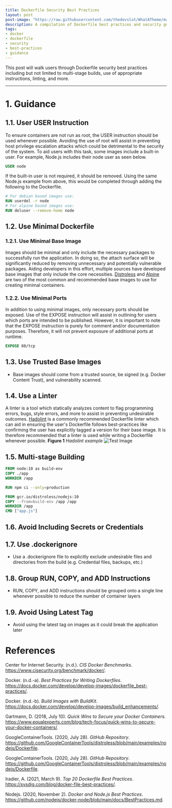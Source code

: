 ```yaml
---
title: Dockerfile Security Best Practices
layout: post
post-image: "https://raw.githubusercontent.com/thedevslot/WhatATheme/master/assets/images/SamplePost.png?token=AHMQUEPC4IFADOF5VG4QVN26Z64GG"
description: A compilation of Dockerfile best practices and security guidance.
tags:
- docker
- dockerfile
- security
- best-practices
- guidance
---
```


This post will walk users through Dockerfile security best practices including but not limited to multi-stage builds, use of appropriate instructions, linting, and more.

---

# 1. Guidance
## 1.1. User USER Instruction
To ensure containers are not run as root, the USER instruction should be used whenever possible. Avoiding the use of root will assist in preventing host privilege escalation attacks which could be detrimental to the security of the system. To aid users with this task, some images include a built-in user. For example, Node.js includes their node user as seen below.

```dockerfile
USER node
```

If the built-in user is not required, it should be removed. Using the same Node.js example from above, this would be completed through adding the following to the Dockerfile.
```dockerfile
# For debian based images use:
RUN userdel -r node
# For alpine based images use:
RUN deluser --remove-home node
```

## 1.2. Use Minimal Dockerfile
### 1.2.1. Use Minimal Base Image
Images should be minimal and only include the necessary packages to successfully run the application. In doing so, the attach surface will be significantly reduced by removing unnecessary and potentially vulnerable packages.
Aiding developers in this effort, multiple sources have developed base images that only include the core necessities. [Distroless](#) and [Alpine](#) are two of the most common and recommended base images to use for creating minimal containers.

### 1.2.2. Use Minimal Ports
In addition to using minimal images, only necessary ports should be exposed. Use of the EXPOSE instruction will assist in outlining for users which ports are intended to be published. However, it is important to note that the EXPOSE instruction is purely for comment and/or documentation purposes. Therefore, it will not prevent exposure of additional ports at runtime.

```dockerfile
EXPOSE 80/tcp
```

## 1.3. Use Trusted Base Images
* Base images should come from a trusted source, be signed (e.g. Docker Content Trust), and vulnerability scanned.

## 1.4. Use a Linter
A linter is a tool which statically analyzes content to flag programming errors, bugs, style errors, and more to assist in preventing undesirable outcomes. [Hadolint](#) is a commonly recommended Dockerfile linter which can aid in ensuring the user's Dockerfile follows best-practices like confirming the user has explicitly tagged a version for their base image. It is therefore recommended that a linter is used while writing a Dockerfile whenever possible.
**Figure 1**
*Hadolint example*
![Test Image](/WhatATheme/assets/images/1280x720%20Placeholder.png)

## 1.5. Multi-stage Building
```dockerfile
FROM node:10 as build-env
COPY ./app
WORKDIR /app

RUN npm ci --only=production

FROM gcr.io/distroless/nodejs:10
COPY --from=build-env /app /app
WORKDIR /app
CMD ["app.js"]
```

## 1.6. Avoid Including Secrets or Credentials

## 1.7. Use .dockerignore
* Use a .dockerignore file to explicitly exclude undesirable files and directories from the build (e.g. Credential files, backups, etc.)

## 1.8. Group RUN, COPY, and ADD Instructions
* RUN, COPY, and ADD instructions should be grouped onto a single line whenever possible to reduce the number of container layers

## 1.9. Avoid Using Latest Tag
* Avoid using the latest tag on images as it could break the application later

# References
Center for Internet Security. (n.d.). *CIS Docker Benchmarks*. https://www.cisecurity.org/benchmark/docker/.

Docker. (n.d.-a). *Best Practices for Writing Dockerfiles*. https://docs.docker.com/develop/develop-images/dockerfile_best-practices/.

Docker. (n.d.-b). *Build Images with BuildKit*. https://docs.docker.com/develop/develop-images/build_enhancements/.

Gartmann, D. (2018, July 10). *Quick Wins to Secure your Docker Containers*. https://www.equalexperts.com/blog/tech-focus/quick-wins-to-secure-your-docker-containers/.

GoogleContainerTools. (2020, July 28). *GitHub Repository*. https://github.com/GoogleContainerTools/distroless/blob/main/examples/nodejs/Dockerfile.

GoogleContainerTools. (2020, July 28). *GitHub Repository*. https://github.com/GoogleContainerTools/distroless/blob/main/examples/nodejs/Dockerfile.

Iradier, A. (2021, March 9). *Top 20 Dockerfile Best Practices*. https://sysdig.com/blog/docker-file-best-practices/.

Nodejs. (2020, November 2). *Docker and Node.js Best Practices*. https://github.com/nodejs/docker-node/blob/main/docs/BestPractices.md.